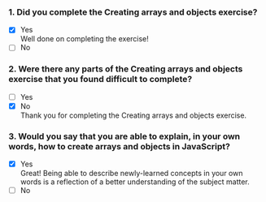 ### 1. Did you complete the Creating arrays and objects exercise?

- [x] Yes <br>
      Well done on completing the exercise!
- [ ] No

### 2. Were there any parts of the Creating arrays and objects exercise that you found difficult to complete?

- [ ] Yes
- [x] No <br>
      Thank you for completing the Creating arrays and objects exercise.

### 3. Would you say that you are able to explain, in your own words, how to create arrays and objects in JavaScript?

- [x] Yes <br>
      Great! Being able to describe newly-learned concepts in your own words is a reflection of a better understanding of the subject matter.
- [ ] No
